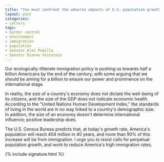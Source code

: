 ```yaml
---
title: "You must confront the adverse impacts of U.S. population growth"
layout: post
categories:
- Letters
tags:
- border control
- environment
- immigration
- population
- Senator Alex Padilla
- Senator Dianne Feinstein
---
```


Our ecologically-illiterate immigration policy is pushing us towards half a billion Americans by the end of the century, with some arguing that we should be aiming for a billion to ensure our power and prominence on the international stage.

In reality, the size of a country's economy does not dictate the well-being of its citizens, and the size of the GDP does not indicate economic health. According to the "United Nations Human Development Index," the standards of living in the world are in no way linked to a country's demographic size. In addition, the size of an economy doesn't determine international influence; positive leadership does.

The U.S. Census Bureau predicts that, at today's growth rate, America's population will reach 404 million in 40 years, and more than 90% of this increase will be from immigration. I urge you to resist calls for perpetual population growth, and work to reduce America's high immigration rates.

{% include signature.html %}
